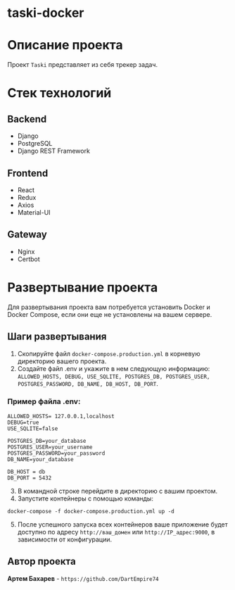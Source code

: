 # taski-docker

# Описание проекта 

Проект `Taski` представляет из себя трекер задач.

# Стек технологий 

## Backend
- Django
- PostgreSQL
- Django REST Framework

## Frontend
- React
- Redux
- Axios
- Material-UI

## Gateway
- Nginx
- Certbot

# Развертывание проекта

Для развертывания проекта вам потребуется установить Docker и Docker Compose, 
если они еще не установлены на вашем сервере.

## Шаги развертывания
1. Скопируйте файл `docker-compose.production.yml` в корневую директорию вашего проекта.
2. Создайте файл .env и укажите в нем следующую информацию: 
`ALLOWED_HOSTS, DEBUG, USE_SQLITE, POSTGRES_DB, POSTGRES_USER, POSTGRES_PASSWORD, DB_NAME, DB_HOST, DB_PORT`.

### Пример файла .env: 
```
ALLOWED_HOSTS= 127.0.0.1,localhost
DEBUG=true
USE_SQLITE=false

POSTGRES_DB=your_database
POSTGRES_USER=your_username
POSTGRES_PASSWORD=your_password
DB_NAME=your_database

DB_HOST = db
DB_PORT = 5432
```

3. В командной строке перейдите в директорию с вашим проектом.
4. Запустите контейнеры с помощью команды:
```
docker-compose -f docker-compose.production.yml up -d
```
5. После успешного запуска всех контейнеров ваше приложение будет доступно по адресу 
`http://ваш_домен` или `http://IP_адрес:9000`, в зависимости от конфигурации.


## Автор проекта
__Артем Бахарев__ - `https://github.com/DartEmpire74`
